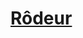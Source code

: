 ﻿---
!LinkItem
Link: ranger_hd.md
NameLink: <!--NameLink-->[Rôdeur](hd_ranger.md)<!--/NameLink-->
Id: classes_hd.md#rôdeur
ParentLink: classes_hd.md#classes
Name: Rôdeur
ParentName: Classes
AltName: '[Ranger](#)'
Attributes: {}
---




# [Rôdeur](hd_ranger.md)



